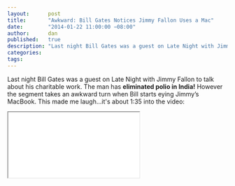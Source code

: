 ```yaml
---
layout:      post
title:       "Awkward: Bill Gates Notices Jimmy Fallon Uses a Mac"
date:        "2014-01-22 11:00:00 −08:00"
author:      dan
published:   true
description: "Last night Bill Gates was a guest on Late Night with Jimmy Fallon to talk about his charitable foundation. The segment takes an awkward turn when Bill starts eying Jimmy’s MacBook at the of his desk corner."
categories:
tags:
---
```


Last night Bill Gates was a guest on Late Night with Jimmy Fallon to talk about his charitable work. The man has **eliminated polio in India!**  However the segment takes an awkward turn when Bill starts eying Jimmy’s MacBook. This made me laugh...it's about 1:35 into the video:

<!-- 16:9 aspect ratio -->
<div class="embed-responsive embed-responsive-16by9">
  <iframe class="embed-responsive-item" src="//www.youtube.com/embed/Qk7pPutimCM"></iframe>
</div>

